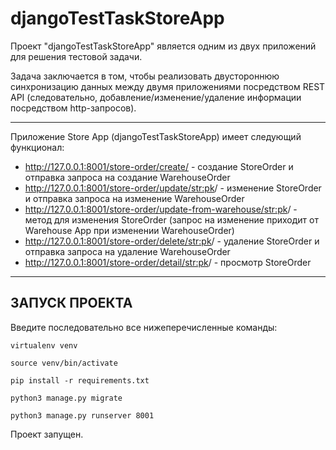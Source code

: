 # djangoTestTaskStoreApp
Проект "djangoTestTaskStoreApp" является одним из двух приложений для решения тестовой задачи.

Задача заключается в том, чтобы реализовать двустороннюю синхронизацию данных между двумя приложениями посредством REST API (следовательно, добавление/изменение/удаление информации посредством http-запросов).

---

Приложение Store App (djangoTestTaskStoreApp) имеет следующий функционал:

- http://127.0.0.1:8001/store-order/create/ - создание StoreOrder и отправка запроса на создание WarehouseOrder
- http://127.0.0.1:8001/store-order/update/<str:pk>/ - изменение StoreOrder и отправка запроса на изменение WarehouseOrder
- http://127.0.0.1:8001/store-order/update-from-warehouse/<str:pk>/ - метод для изменения StoreOrder (запрос на изменение приходит от Warehouse App при изменении WarehouseOrder)
- http://127.0.0.1:8001/store-order/delete/<str:pk>/ - удаление StoreOrder и отправка запроса на удаление WarehouseOrder
- http://127.0.0.1:8001/store-order/detail/<str:pk>/ - просмотр StoreOrder

---

## ЗАПУСК ПРОЕКТА

Введите последовательно все нижеперечисленные команды:

`virtualenv venv`

`source venv/bin/activate`

`pip install -r requirements.txt`

`python3 manage.py migrate`

`python3 manage.py runserver 8001`

Проект запущен.
